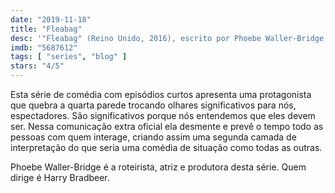 ```yaml
---
date: "2019-11-18"
title: "Fleabag"
desc: '"Fleabag" (Reino Unido, 2016), escrito por Phoebe Waller-Bridge, dirigido por com Phoebe Waller-Bridge, Sian Clifford, Olivia Colman e Andrew Scott. Baixei pra dar uma olhada depois que ganhou o Emmy.'
imdb: "5687612"
tags: [ "series", "blog" ]
stars: "4/5"
---
```

Esta série de comédia com episódios curtos apresenta uma protagonista que quebra a quarta parede trocando olhares significativos para nós, espectadores. São significativos porque nós entendemos que eles devem ser. Nessa comunicação extra oficial ela desmente e prevê o tempo todo as pessoas com quem interage, criando assim uma segunda camada de interpretação do que seria uma comédia de situação como todas as outras.

Phoebe Waller-Bridge é a roteirista, atriz e produtora desta série. Quem dirige é Harry Bradbeer.
